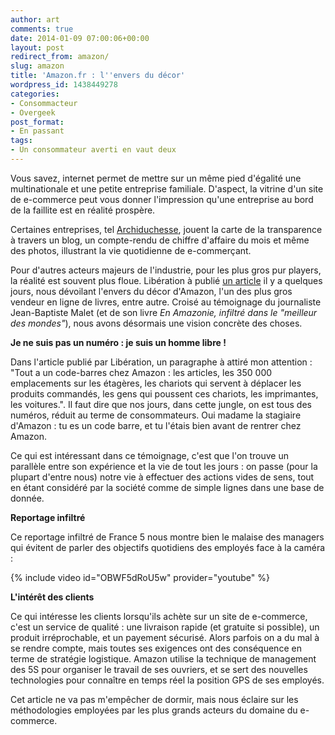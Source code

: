 ```yaml
---
author: art
comments: true
date: 2014-01-09 07:00:06+00:00
layout: post
redirect_from: amazon/
slug: amazon
title: 'Amazon.fr : l''envers du décor'
wordpress_id: 1438449278
categories:
- Consommacteur
- Overgeek
post_format:
- En passant
tags:
- Un consommateur averti en vaut deux
---
```


Vous savez, internet permet de mettre sur un même pied d'égalité une multinationale et une petite entreprise familiale. D'aspect, la vitrine d'un site de e-commerce peut vous donner l'impression qu'une entreprise au bord de la faillite est en réalité prospère. 

Certaines entreprises, tel [Archiduchesse](http://archiduchesse.com/), jouent la carte de la transparence à travers un blog, un compte-rendu de chiffre d'affaire du mois et même des photos, illustrant la vie quotidienne de e-commerçant.

Pour d'autres acteurs majeurs de l'industrie, pour les plus gros pur players, la réalité est souvent plus floue. Libération à publié [un article](http://www.liberation.fr/economie/2013/12/17/une-employee-d-amazon-raconte-la-peur-organisee_967185) il y a quelques jours, nous dévoilant l'envers du décor d'Amazon, l'un des plus gros vendeur en ligne de livres, entre autre. Croisé au témoignage du journaliste Jean-Baptiste Malet (et de son livre _En Amazonie, infiltré dans le "meilleur des mondes"_), nous avons désormais une vision concrète des choses.

**Je ne suis pas un numéro : je suis un homme libre !**

Dans l'article publié par Libération, un paragraphe à attiré mon attention : "Tout a un code-barres chez Amazon : les articles, les 350 000 emplacements sur les étagères, les chariots qui servent à déplacer les produits commandés, les gens qui poussent ces chariots, les imprimantes, les voitures.". Il faut dire que nos jours, dans cette jungle, on est tous des numéros, réduit au terme de consommateurs. Oui madame la stagiaire d'Amazon : tu es un code barre, et tu l'étais bien avant de rentrer chez Amazon.

Ce qui est intéressant dans ce témoignage, c'est que l'on trouve un parallèle entre son expérience et la vie de tout les jours : on passe (pour la plupart d'entre nous) notre vie à effectuer des actions vides de sens, tout en étant considéré par la société comme de simple lignes dans une base de donnée.

**Reportage infiltré**

Ce reportage infiltré de France 5 nous montre bien le malaise des managers qui évitent de parler des objectifs quotidiens des employés face à la caméra :

{% include video id="OBWF5dRoU5w" provider="youtube" %}

**L'intérêt des clients**

Ce qui intéresse les clients lorsqu'ils achète sur un site de e-commerce, c'est un service de qualité : une livraison rapide (et gratuite si possible), un produit irréprochable, et un payement sécurisé. Alors parfois on a du mal à se rendre compte, mais toutes ses exigences ont des conséquence en terme de stratégie logistique. Amazon utilise la technique de management des 5S pour organiser le travail de ses ouvriers, et se sert des nouvelles technologies pour connaître en temps réel la position GPS de ses employés.

Cet article ne va pas m'empêcher de dormir, mais nous éclaire sur les méthodologies employées par les plus grands acteurs du domaine du e-commerce.


